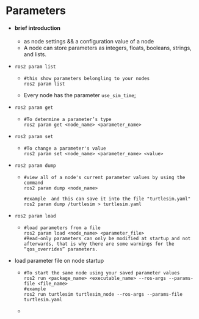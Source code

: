 # Parameters

* #### brief introduction

  * as node settings   &&  a configuration value of a node
  * A node can store parameters as integers, floats, booleans, strings, and lists.

* ```ros2 param list```

  * ```shell
    #this show parameters belongling to your nodes
    ros2 param list
    ```

  * Every node has the parameter `use_sim_time`;

* ```ros2 param get```

  * ```shell
    #To determine a parameter’s type
    ros2 param get <node_name> <parameter_name>
    ```

* ```ros2 param set```

  * ```shell
    #To change a parameter's value 
    ros2 param set <node_name> <parameter_name> <value>
    ```

* ```ros2 param dump```

  * ```shell
    #view all of a node's current parameter values by using the command
    ros2 param dump <node_name>
    
    #example  and this can save it into the file "turtlesim.yaml"
    ros2 param dump /turtlesim > turtlesim.yaml
    ```

* ```ros2 param load```

  * ```shell
    #load parameters from a file
    ros2 param load <node_name> <parameter_file>
    #Read-only parameters can only be modified at startup and not afterwards, that is why there are some warnings for the “qos_overrides” parameters.
    ```

* load parameter file on node startup

  * ```shell
    #To start the same node using your saved parameter values
    ros2 run <package_name> <executable_name> --ros-args --params-file <file_name>
    #example
    ros2 run turtlesim turtlesim_node --ros-args --params-file turtlesim.yaml
    ```

  * 